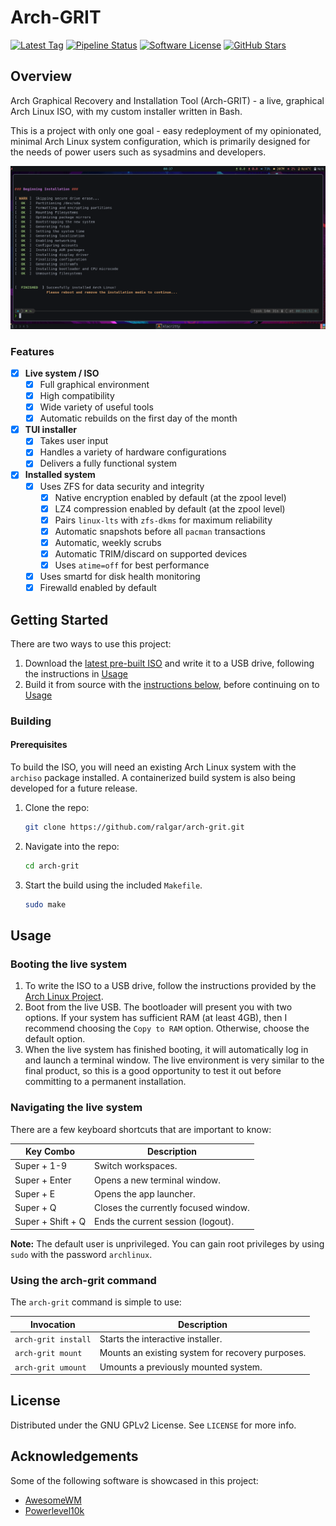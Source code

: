 # Arch-GRIT

[![Latest Tag](https://img.shields.io/github/v/tag/ralgar/arch-grit?style=for-the-badge&logo=semver&logoColor=white)](https://github.com/ralgar/arch-grit/tags)
[![Pipeline Status](https://img.shields.io/github/actions/workflow/status/ralgar/arch-grit/build-and-test.yml?request&label=Pipeline&logo=github&style=for-the-badge)](https://github.com/ralgar/arch-grit/actions)
[![Software License](https://img.shields.io/badge/License-GPL--2.0-orange?style=for-the-badge&logo=gnu&logoColor=white)](https://www.gnu.org/licenses/gpl-2.0.html)
[![GitHub Stars](https://img.shields.io/github/stars/ralgar/arch-grit?color=gold&label=Stars&logo=github&style=for-the-badge)](https://github.com/ralgar/arch-grit)

## Overview
Arch Graphical Recovery and Installation Tool (Arch-GRIT) - a live, graphical
 Arch Linux ISO, with my custom installer written in Bash.

This is a project with only one goal - easy redeployment of my opinionated,
 minimal Arch Linux system configuration, which is primarily designed for the
 needs of power users such as sysadmins and developers.

![Project Screenshot](images/screenshot.png)

### Features

- [x] **Live system / ISO**
  - [x] Full graphical environment
  - [x] High compatibility
  - [x] Wide variety of useful tools
  - [x] Automatic rebuilds on the first day of the month
- [x] **TUI installer**
  - [x] Takes user input
  - [x] Handles a variety of hardware configurations
  - [x] Delivers a fully functional system
- [x] **Installed system**
  - [x] Uses ZFS for data security and integrity
    - [x] Native encryption enabled by default (at the zpool level)
    - [x] LZ4 compression enabled by default (at the zpool level)
    - [x] Pairs `linux-lts` with `zfs-dkms` for maximum reliability
    - [x] Automatic snapshots before all `pacman` transactions
    - [x] Automatic, weekly scrubs
    - [x] Automatic TRIM/discard on supported devices
    - [x] Uses `atime=off` for best performance
  - [x] Uses smartd for disk health monitoring
  - [x] Firewalld enabled by default

## Getting Started

There are two ways to use this project:
1. Download the [latest pre-built ISO](https://github.com/ralgar/arch-grit/releases)
   and write it to a USB drive, following the instructions in [Usage](#usage)
1. Build it from source with the [instructions below](#building), before
   continuing on to [Usage](#usage)

### Building

#### Prerequisites

To build the ISO, you will need an existing Arch Linux system with the
 `archiso` package installed. A containerized build system is also being
 developed for a future release.

1. Clone the repo:
   ```sh
   git clone https://github.com/ralgar/arch-grit.git
   ```
2. Navigate into the repo:
   ```sh
   cd arch-grit
   ```
3. Start the build using the included `Makefile`.
   ```sh
   sudo make
   ```

## Usage

### Booting the live system

1. To write the ISO to a USB drive, follow the instructions provided by the
   [Arch Linux Project](https://wiki.archlinux.org/title/USB_flash_installation_medium).
2. Boot from the live USB. The bootloader will present you with two options.
   If your system has sufficient RAM (at least 4GB), then I recommend choosing
   the `Copy to RAM` option. Otherwise, choose the default option.
3. When the live system has finished booting, it will automatically log in and
   launch a terminal window. The live environment is very similar to the final
   product, so this is a good opportunity to test it out before committing to
   a permanent installation.

### Navigating the live system

There are a few keyboard shortcuts that are important to know:

| Key Combo         | Description                          |
|-------------------|--------------------------------------|
| Super + 1-9       | Switch workspaces.                   |
| Super + Enter     | Opens a new terminal window.         |
| Super + E         | Opens the app launcher.              |
| Super + Q         | Closes the currently focused window. |
| Super + Shift + Q | Ends the current session (logout).   |

**Note:** The default user is unprivileged. You can gain root privileges by
 using `sudo` with the password `archlinux`.

### Using the arch-grit command

The `arch-grit` command is simple to use:

| Invocation          | Description                                      |
|---------------------|--------------------------------------------------|
| `arch-grit install` | Starts the interactive installer.                |
| `arch-grit mount`   | Mounts an existing system for recovery purposes. |
| `arch-grit umount`  | Umounts a previously mounted system.             |

## License

Distributed under the GNU GPLv2 License. See `LICENSE` for more info.

## Acknowledgements

Some of the following software is showcased in this project:
* [AwesomeWM](https://github.com/awesomeWM/awesome)
* [Powerlevel10k](https://github.com/romkatv/powerlevel10k)
